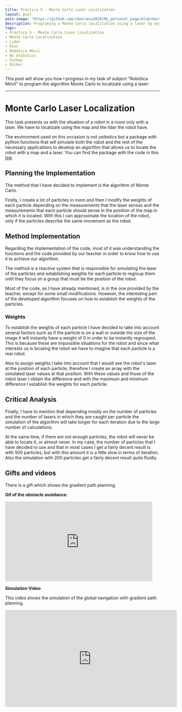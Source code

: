 ```yaml
---
title: Práctica 5 - Monte Carlo Laser Localization
layout: post
post-image: "https://github.com/vbarcena2020/My_personal_page/blob/master/assets/images/RM_img.jpg?raw=true"
description: Programing a Monte Carlo localitation using a laser by myself.
tags:
- Práctica 5 - Monte Carlo Laser Localization
- Monte Carlo Localization
- Lidar
- Post
- Robótica Móvil
- No Unibotics
- Python
- Docker
---
```


This post will show you how I progress in my task of subject "Robótica Móvil" to program the algorithm Monte Carlo to localizate using a laser:

---

# **Monte Carlo Laser Localization**
This task presents us with the situation of a robot in a room only with a laser. We have to localizate using the map and the lidar the robot have.

The environment used on this occasion is not unibotics but a package with python functions that will simulate both the robot and the rest of the necessary applications to develop an algorithm that allows us to locate the robot with a map and a laser. You can find the package with the code in this [link](https://1drv.ms/u/s!AvvzEJ5P-1ZEix7hiiUddtGtqX7E?e=IonS1M  )

## Planning the Implementation
The method that I have decided to implement is the algorithm of Monte Carlo.

Firstly, I create a lot of particles in room and then I modify the weights of each particle depending on the measurements that the laser senses and the measurements that each particle should sense in the position of the map in which it is located. With this I can approximate the location of the robot, only if the particles describe the same movement as the robot.

## Method Implementation
Regarding the implementation of the code, most of it was understanding the functions and the code provided by our teacher in order to know how to use it to achieve our algorithm.

The method is a reactive system that is responsible for simulating the laser of the particles and establishing weights for each particle to regroup them until they focus on a group that must be the position of the robot.

Most of the code, as I have already mentioned, is in the one provided by the teacher, except for some small modifications. However, the interesting part of the developed algorithm focuses on how to establish the weights of the particles.

### Weights
To establish the weights of each particle I have decided to take into account several factors such as if the particle is on a wall or outside the size of the image it will instantly have a weight of 0 in order to be instantly regrouped. This is because these are impossible situations for the robot and since what interests us is locating the robot we have to imagine that each particle is a real robot.

Also to assign weights I take into account that I would see the robot's laser at the position of each particle, therefore I create an array with the simulated laser values ​​at that position.
With these values ​​and those of the robot laser I obtain the difference and with the maximum and minimum difference I establish the weights for each particle.

## Critical Analysis

Finally, I have to mention that depending mostly on the number of particles and the number of lasers in which they are caught per particle the simulation of the algorithm will take longer for each iteration due to the large number of calculations. 

At the same time, if there are not enough particles, the robot will never be able to locate it, or almost never. In my case, the number of particles that I have decided to use and that in most cases I get a fairly decent result is with 500 particles, but with this amount it is a little slow in terms of iteration. Also the simulation with 200 particles get a fairly decent result quite fluidly.

## Gifts and videos

There is a gift which shows the gradient path planning.

**Gif of the obstacle avoidance:**<br>
<iframe src="https://cdn.discordapp.com/attachments/828395914145431612/1189260696349843587/gif_Hecho_con_Clipchamp.gif?ex=659d8455&is=658b0f55&hm=6daf1cf185e61d0454e2d246cabeedba3f8fe808486289d6ff9439c473f69e00&" width="480" height="259" frameBorder="0" class="giphy-embed" allowFullScreen></iframe><p><a href="https://github.com/vbarcena2020/My_personal_page/blob/master/assets/images/rm_p5.gif"></a></p>

**Simulation Video**

This video shows the simulation of the global navigation with gradient path planning. 
<br>
<iframe width="560" height="315" src="https://www.youtube.com/embed/18LbklhHvhI" frameborder="0" allow="accelerometer; autoplay; encrypted-media; gyroscope; picture-in-picture" allowfullscreen></iframe> 
 
